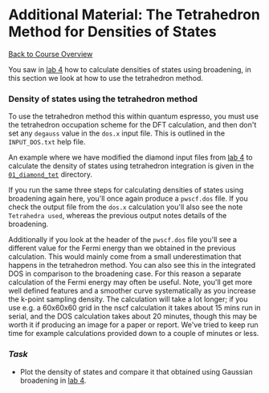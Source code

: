 Additional Material: The Tetrahedron Method for Densities of States
===================================================================

[Back to Course Overview](..)

You saw in [lab 4](../lab04) how to calculate densities of states using
broadening, in this section we look at how to use the tetrahedron method.

### Density of states using the tetrahedron method

To use the tetrahedron method this within quantum espresso, you must use
the tetrahedron occupation scheme for the DFT calculation, and then don't
set any `degauss` value in the `dos.x` input file. This is outlined in the
`INPUT_DOS.txt` help file.

An example where we have modified the diamond input files from [lab 4](../lab04) to
calculate the density of states using tetrahedron integration is given in the
[`01_diamond_tet`](01_diamond_tet) directory. 

If you run the same three steps for calculating densities of states using
broadening again here, you'll once again produce a `pwscf.dos` file. If you 
check the output file from the `dos.x` calculation you'll also see the note
`Tetrahedra used`, whereas the previous output notes details of the broadening.

Additionally if you look at the header of the `pwscf.dos` file you'll see a
different value for the Fermi energy than we obtained in the previous
calculation. This would mainly come from a small underestimation that happens
in the tetrahedron method. You can also see this in the integrated DOS in
comparison to the broadening case. For this reason a separate calculation of
the Fermi energy may often be useful. Note, you'll get more well defined
features and a smoother curve systematically as you increase the k-point
sampling density. The calculation will take a lot longer; if you use e.g. a
60x60x60 grid in the nscf calculation it takes about 15 mins run in serial,
and the DOS calculation takes about 20 minutes, though this may be worth it if
producing an image for a paper or report. We've tried to keep run time for
example calculations provided down to a couple of minutes or less.

### _Task_

- Plot the density of states and compare it that obtained using Gaussian
  broadening in [lab 4](../lab04).
